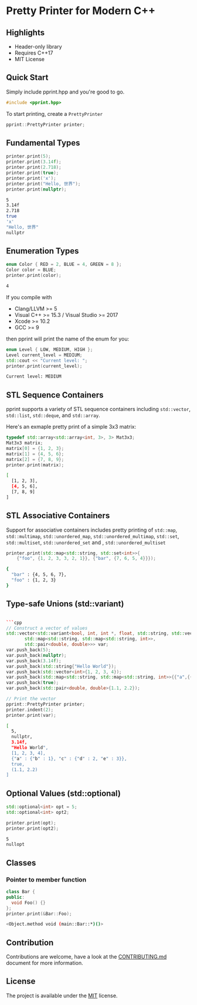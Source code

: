 # Pretty Printer for Modern C++

## Highlights

* Header-only library
* Requires C++17
* MIT License

## Quick Start

Simply include pprint.hpp and you're good to go.

```cpp
#include <pprint.hpp>
```

To start printing, create a ```PrettyPrinter```

```cpp
pprint::PrettyPrinter printer;
```

## Fundamental Types

```cpp
printer.print(5);
printer.print(3.14f);
printer.print(2.718);
printer.print(true);
printer.print('x');
printer.print("Hello, 世界");
printer.print(nullptr);
```

```bash
5
3.14f
2.718
true
'x'
"Hello, 世界"
nullptr
```

## Enumeration Types

```cpp
enum Color { RED = 2, BLUE = 4, GREEN = 8 };
Color color = BLUE;
printer.print(color);
```

```bash
4
```

If you compile with
* Clang/LLVM >= 5
* Visual C++ >= 15.3 / Visual Studio >= 2017
* Xcode >= 10.2
* GCC >= 9

then pprint will print the name of the enum for you:

```cpp
enum Level { LOW, MEDIUM, HIGH };
Level current_level = MEDIUM;
std::cout << "Current level: ";
printer.print(current_level);
```

```bash
Current level: MEDIUM
```

## STL Sequence Containers

pprint supports a variety of STL sequence containers including ```std::vector```, ```std::list```, ```std::deque```, and ```std::array```. 

Here's an exmaple pretty print of a simple 3x3 matrix:

```cpp
typedef std::array<std::array<int, 3>, 3> Mat3x3;
Mat3x3 matrix;
matrix[0] = {1, 2, 3};
matrix[1] = {4, 5, 6};
matrix[2] = {7, 8, 9};
printer.print(matrix);
```

```bash
[
  [1, 2, 3], 
  [4, 5, 6], 
  [7, 8, 9]
]
```

## STL Associative Containers

Support for associative containers includes pretty printing of ```std::map```, ```std::multimap```, ```std::unordered_map```, ```std::unordered_multimap```, ```std::set```, ```std::multiset```, ```std::unordered_set``` and , ```std::unordered_multiset``` 

```cpp
printer.print(std::map<std::string, std::set<int>>{ 
    {"foo", {1, 2, 3, 3, 2, 1}}, {"bar", {7, 6, 5, 4}}});
```

```bash
{
  "bar" : {4, 5, 6, 7}, 
  "foo" : {1, 2, 3}
}
```

## Type-safe Unions (std::variant)

```cpp

```cpp
// Construct a vector of values
std::vector<std::variant<bool, int, int *, float, std::string, std::vector<int>,		      
       std::map<std::string, std::map<std::string, int>>, 
       std::pair<double, double>>> var;
var.push_back(5);
var.push_back(nullptr);
var.push_back(3.14f);
var.push_back(std::string{"Hello World"});
var.push_back(std::vector<int>{1, 2, 3, 4});
var.push_back(std::map<std::string, std::map<std::string, int>>{{"a",{{"b",1}}}, {"c",{{"d",2}, {"e",3}}}});
var.push_back(true);
var.push_back(std::pair<double, double>{1.1, 2.2});

// Print the vector
pprint::PrettyPrinter printer;
printer.indent(2);
printer.print(var);
```

```bash
[
  5, 
  nullptr,
  3.14f, 
  "Hello World", 
  [1, 2, 3, 4], 
  {"a" : {"b" : 1}, "c" : {"d" : 2, "e" : 3}}, 
  true, 
  (1.1, 2.2)
]
```

## Optional Values (std::optional)

```cpp
std::optional<int> opt = 5;
std::optional<int> opt2;

printer.print(opt);
printer.print(opt2);
```

```bash
5
nullopt
```

## Classes

### Pointer to member function

```cpp
class Bar {
public:
  void Foo() {}
};
printer.print(&Bar::Foo);
```

```bash
<Object.method void (main::Bar::*)()>
```

## Contribution
Contributions are welcome, have a look at the [CONTRIBUTING.md](CONTRIBUTING.md) document for more information.

## License
The project is available under the [MIT](https://opensource.org/licenses/MIT) license.
